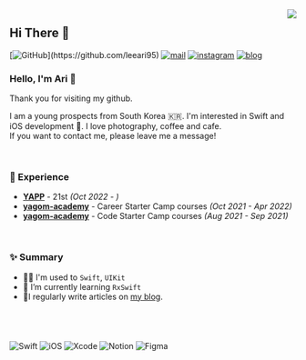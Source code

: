 <img src="https://komarev.com/ghpvc/?username=leeari95&amp;&amp;style=flat-square" align="right">

## Hi There 👋
  [![GitHub](https://img.shields.io/badge/GitHub-%23000000.svg?&amp;style=for-the-badge&amp;logo=GitHub&amp;logoColor=white&amp;)](https://github.com/leeari95) [![mail](https://img.shields.io/badge/mail-%23000000.svg?&amp;style=for-the-badge&amp;logo=iCloud&amp;logoColor=white&amp;color=44BBF8)](mailto:lee_ari95@icloud.com) [![instagram](https://img.shields.io/badge/instagram-%23000000.svg?&amp;style=for-the-badge&amp;logo=instagram&amp;logoColor=white&amp;color=dd2a7b)](https://www.instagram.com/lee_ari95) [![blog](https://img.shields.io/badge/blog-%23000000.svg?&amp;style=for-the-badge&amp;logo=Apple&amp;logoColor=white&amp;color=252A2E)](https://leeari95.tistory.com)
### Hello, I'm Ari 🐥
Thank you for visiting my github.

I am a young prospects from South Korea 🇰🇷. I'm interested in Swift and iOS development . I love photography, coffee and cafe.  
If you want to contact me, please leave me a message!

&nbsp;

### 💫 Experience

- [**YAPP**](https://www.yapp.co.kr/) - 21st *(Oct 2022 - )*
- [**yagom-academy**](https://www.yagom-academy.kr/camp/career-starter) - Career Starter Camp courses *(Oct 2021 - Apr 2022)*
- [**yagom-academy**](https://www.yagom-academy.kr/camp/code-starter) - Code Starter Camp courses *(Aug 2021 - Sep 2021)*

&nbsp;

### ✨ Summary

- 💪🏻 I'm used to `Swift`, `UIKit`
- 🌱 I’m currently learning `RxSwift`
- 📝I regularly write articles on [my blog](https://leeari95.tistory.com).

&nbsp;

#
  
![Swift](https://img.shields.io/badge/Swift-FA7343?style=flat-square&logo=Swift&logoColor=white) ![iOS](https://img.shields.io/badge/iOS-222222?style=flat-square&logo=Apple&logoColor=white) ![Xcode](https://img.shields.io/badge/Xcode-1560d2?style=flat-square&logo=Xcode&logoColor=white) ![Notion](https://img.shields.io/badge/Notion-111111?style=flat-square&logo=Notion&logoColor=white) ![Figma](https://img.shields.io/badge/Figma-b056f6?style=flat-square&logo=Figma&logoColor=white) 
